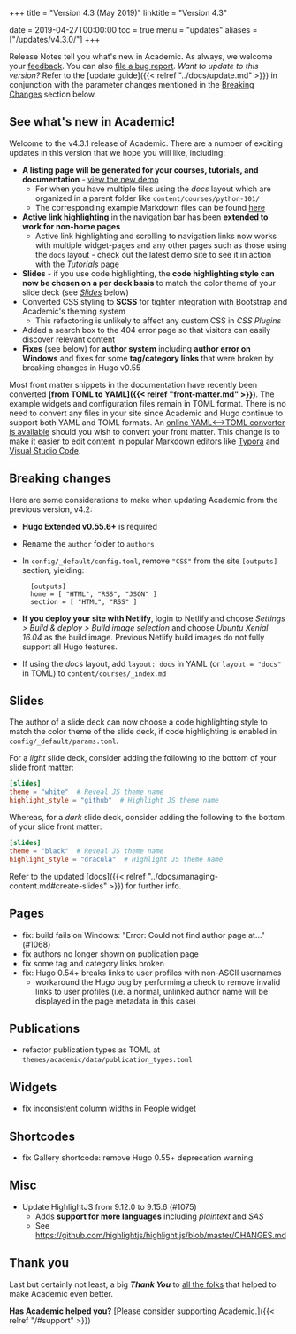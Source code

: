 +++
title = "Version 4.3 (May 2019)"
linktitle = "Version 4.3"

date = 2019-04-27T00:00:00
toc = true
menu = "updates"
aliases = ["/updates/v4.3.0/"]
+++

Release Notes tell you what's new in Academic. As always, we welcome your [feedback](https://github.com/gcushen/hugo-academic/issues). You can also [file a bug report](https://github.com/gcushen/hugo-academic/issues). *Want to update to this version?* Refer to the [update guide]({{< relref "../docs/update.md" >}}) in conjunction with the parameter changes mentioned in the [Breaking Changes](#breaking-changes) section below.

## See what's new in Academic!

Welcome to the v4.3.1 release of Academic. There are a number of exciting updates in this version that we hope you will like, including:

- **A listing page will be generated for your courses, tutorials, and documentation** - [view the new demo](https://academic-demo.netlify.app/courses/)
  - For when you have multiple files using the *docs* layout which are organized in a parent folder like `content/courses/python-101/`
  - The corresponding example Markdown files can be found [here](https://github.com/gcushen/hugo-academic/tree/master/exampleSite/content/courses)
- **Active link highlighting** in the navigation bar has been **extended to work for non-home pages**
  - Active link highlighting and scrolling to navigation links now works with multiple widget-pages and any other pages such as those using the `docs` layout - check out the latest demo site to see it in action with the *Tutorials* page
- **Slides** - if you use code highlighting, the **code highlighting style can now be chosen on a per deck basis** to match the color theme of your slide deck (see [*Slides*](#slides) below)
- Converted CSS styling to **SCSS** for tighter integration with Bootstrap and Academic's theming system
  - This refactoring is unlikely to affect any custom CSS in *CSS Plugins*
- Added a search box to the 404 error page so that visitors can easily discover relevant content
- **Fixes** (see below) for **author system** including **author error on Windows** and fixes for some **tag/category links** that were broken by breaking changes in Hugo v0.55

Most front matter snippets in the documentation have recently been converted **[from TOML to YAML]({{< relref "front-matter.md" >}})**. The example widgets and configuration files remain in TOML format. There is no need to convert any files in your site since Academic and Hugo continue to support both YAML and TOML formats. An [online YAML<-->TOML converter is available](https://toolkit.site/format.html) should you wish to convert your front matter. This change is to make it easier to edit content in popular Markdown editors like [Typora](https://www.typora.io) and [Visual Studio Code](https://code.visualstudio.com).

## Breaking changes

Here are some considerations to make when updating Academic from the previous version, v4.2:

- **Hugo Extended v0.55.6+** is required
- Rename the `author` folder to `authors`
- In `config/_default/config.toml`, remove `"CSS"` from the site `[outputs]` section, yielding:

        [outputs]
        home = [ "HTML", "RSS", "JSON" ]
        section = [ "HTML", "RSS" ]

- **If you deploy your site with Netlify**, login to Netlify and choose *Settings > Build & deploy > Build image selection* and choose *Ubuntu Xenial 16.04* as the build image. Previous Netlify build images do not fully support all Hugo features.
- If using the *docs* layout, add `layout: docs` in YAML (or `layout = "docs"` in TOML) to `content/courses/_index.md`

## Slides

The author of a slide deck can now choose a code highlighting style to match the color theme of the slide deck, if code highlighting is enabled in `config/_default/params.toml`.

For a *light* slide deck, consider adding the following to the bottom of your slide front matter:

```toml
[slides]
theme = "white"  # Reveal JS theme name
highlight_style = "github"  # Highlight JS theme name
```

Whereas, for a *dark* slide deck, consider adding the following to the bottom of your slide front matter:

```toml
[slides]
theme = "black"  # Reveal JS theme name
highlight_style = "dracula"  # Highlight JS theme name
```

Refer to the updated [docs]({{< relref "../docs/managing-content.md#create-slides" >}}) for further info.

## Pages

- fix: build fails on Windows: "Error: Could not find author page at..." (#1068)
- fix authors no longer shown on publication page
- fix some tag and category links broken
- fix: Hugo 0.54+ breaks links to user profiles with non-ASCII usernames
  - workaround the Hugo bug by performing a check to remove invalid links to user profiles (i.e. a normal, unlinked author name will be displayed in the page metadata in this case)

## Publications

- refactor publication types as TOML at `themes/academic/data/publication_types.toml`

## Widgets

- fix inconsistent column widths in People widget

## Shortcodes

- fix Gallery shortcode: remove Hugo 0.55+ deprecation warning

## Misc

- Update HighlightJS from 9.12.0 to 9.15.6 (#1075)
  - Adds **support for more languages** including *plaintext* and *SAS*
  - See https://github.com/highlightjs/highlight.js/blob/master/CHANGES.md

## Thank you

Last but certainly not least, a big **_Thank You_** to [all the folks](https://github.com/gcushen/hugo-academic/graphs/contributors) that helped to make Academic even better.

**Has Academic helped you?** [Please consider supporting Academic.]({{< relref "/#support" >}})
